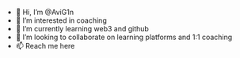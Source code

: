 - 👋 Hi, I’m @AviG1n
- 👀 I’m interested in coaching 
- 🌱 I’m currently learning web3 and github
- 💞️ I’m looking to collaborate on learning platforms and 1:1 coaching
- 📫 Reach me here

<!---
AviG1n/AviG1n is a ✨ special ✨ repository because its `README.md` (this file) appears on your GitHub profile.
You can click the Preview link to take a look at your changes.
--->
